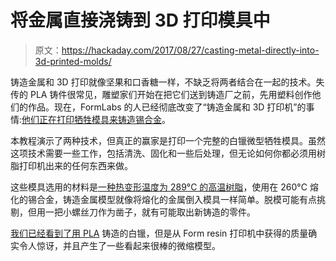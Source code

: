 # 将金属直接浇铸到 3D 打印模具中

> 原文：<https://hackaday.com/2017/08/27/casting-metal-directly-into-3d-printed-molds/>

铸造金属和 3D 打印就像坚果和口香糖一样，不缺乏将两者结合在一起的技术。失传的 PLA 铸件很常见，雕塑家们开始在把它们送到铸造厂之前，先用塑料创作他们的作品。现在，FormLabs 的人已经彻底改变了“铸造金属和 3D 打印机”的事情:[他们正在打印牺牲模具来铸造锡合金](https://formlabs.com/blog/metal-miniatures-3d-printed-pewter-casting-molds/)。

本教程演示了两种技术，但真正的赢家是打印一个完整的白镴微型牺牲模具。虽然这项技术需要一些工作，包括清洗、固化和一些后处理，但无论如何你都必须用树脂打印机出来的任何东西来做。

这些模具选用的材料是[一种热变形温度为 289°C 的高温树脂](https://formlabs.com/materials/engineering/#high-temp)，使用在 260°C 熔化的锡合金，铸造金属模型就像将熔化的金属倒入模具一样简单。脱模可能有点挑剔，但用一把小螺丝刀作为凿子，就有可能取出新铸造的零件。

[我们已经看到了用 PLA](http://hackaday.com/2015/12/27/pewter-casting-with-pla/) 铸造的白镴，但是从 Form resin 打印机中获得的质量确实令人惊讶，并且产生了一些看起来很棒的微缩模型。